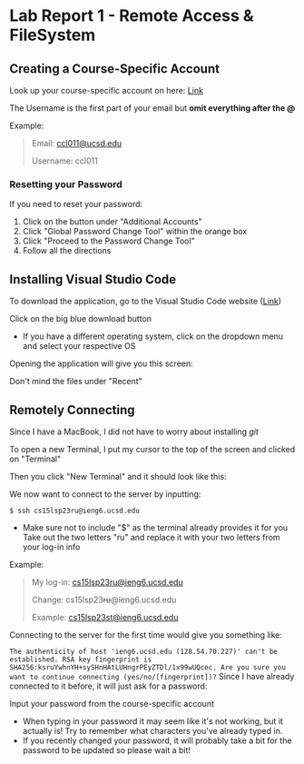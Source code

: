 # Lab Report 1 - Remote Access & FileSystem
## Creating a Course-Specific Account
Look up your course-specific account on here: 
[Link](https://sdacs.ucsd.edu/~icc/index.php)

The Username is the first part of your email but **omit everything after the @**

Example:
> Email: ccl011@ucsd.edu
> 
> Username: ccl011


### Resetting your Password
If you need to reset your password:
1. Click on the button under "Additional Accounts"
2. Click "Global Password Change Tool" within the orange box
3. Click "Proceed to the Password Change Tool"
4. Follow all the directions

## Installing Visual Studio Code
To download the application, go to the Visual Studio Code website ([Link](https://code.visualstudio.com/))

Click on the big blue download button
* If you have a different operating system, click on the dropdown menu and select your respective OS

Opening the application will give you this screen:

Don't mind the files under "Recent"

## Remotely Connecting
Since I have a MacBook, I did not have to worry about installing *git* 

To open a new Terminal, I put my cursor to the top of the screen and clicked on "Terminal"

Then you click "New Terminal" and it should look like this:

We now want to connect to the server by inputting:

`$ ssh cs15lsp23ru@ieng6.ucsd.edu`
* Make sure not to include "$" as the terminal already provides it for you
Take out the two letters "ru" and replace it with your two letters from your log-in info

Example:
> My log-in: cs15lsp23ru@ieng6.ucsd.edu
> 
> Change: cs15lsp23~~ru~~@ieng6.ucsd.edu
> 
> Example: cs15lsp23st@ieng6.ucsd.edu

Connecting to the server for the first time would give you something like:

`The authenticity of host 'ieng6.ucsd.edu (128.54.70.227)' can't be established.
RSA key fingerprint is SHA256:ksruYwhnYH+sySHnHAtLUHngrPEyZTDl/1x99wUQcec.
Are you sure you want to continue connecting (yes/no/[fingerprint])?`
Since I have already connected to it before, it will just ask for a password:

Input your password from the course-specific account
* When typing in your password it may seem like it's not working, but it actually is! Try to remember what characters you've already typed in.
* If you recently changed your password, it will probably take a bit for the password to be updated so please wait a bit!
